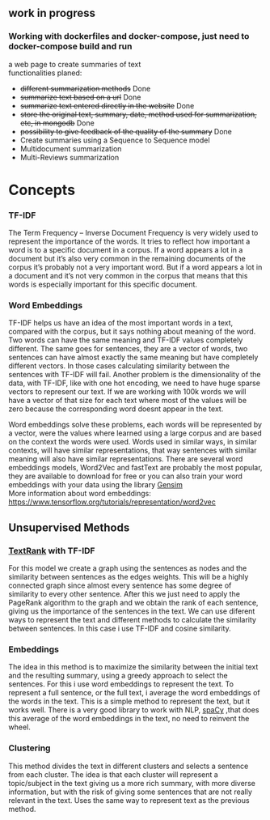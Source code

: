 ## work in progress

### Working with dockerfiles and docker-compose, just need to docker-compose build and run

a web page to create summaries of text    
functionalities planed:    
* ~~different summarization methods~~ Done
* ~~summarize text based on a url~~ Done
* ~~summarize text entered directly in the website~~ Done
* ~~store the original text, summary, date, method used for summarization, etc, in mongodb~~ Done
* ~~possibility to give feedback of the quality of the summary~~ Done
* Create summaries using a Sequence to Sequence model
* Multidocument summarization
* Multi-Reviews summarization


# Concepts

### TF-IDF
The Term Frequency – Inverse Document Frequency is very widely used to represent the importance of the words. It tries to reflect how important a word is to a specific document in a corpus. If a word appears a lot in a document but it’s also very common in the remaining documents of the corpus it’s probably not a very important word. But if a word appears a lot in a document and it’s not very common in the corpus that means that this words is especially important for this specific document.

### Word Embeddings

TF-IDF helps us have an idea of the most important words in a text, compared with the corpus, but it says nothing about meaning of the word. Two words can have the same meaning and TF-IDF values completely different. The same goes for sentences, they are a vector of words, two sentences can have almost exactly the same meaning but have completely different vectors. In those cases calculating similarity between the sentences with TF-IDF will fail.
Another problem is the dimensionality of the data, with TF-IDF, like with one hot encoding, we need to have huge sparse vectors to represent our text. If we are working with 100k words we will have a vector of that size for each text where most of the values will be zero because the corresponding word doesnt appear in the text.

Word embeddings solve these problems, each words will be represented by a vector, were the values where learned using a large corpus and are based on the context the words were used. Words used in similar ways, in similar contexts, will have similar representations, that way sentences with similar meaning will also have similar representations.
There are several word embeddings models, Word2Vec and fastText are probably the most popular, they are available to download for free or you can also train your word embeddings with your data using the library [Gensim](https://radimrehurek.com/gensim/index.html)    
More information about word embeddings:
https://www.tensorflow.org/tutorials/representation/word2vec


## Unsupervised Methods

### [TextRank](https://www.aclweb.org/anthology/W04-3252) with TF-IDF

For this model we create a graph using the sentences as nodes and the similarity between sentences as the edges weights. This will be a highly connected graph since almost every sentence has some degree of similarity to every other sentence. After this we just need to apply the PageRank algorithm to the graph and we obtain the rank of each sentence, giving us the importance of the sentences in the text.
We can use diferent ways to represent the text and different methods to calculate the similarity between sentences.
In this case i use TF-IDF and cosine similarity.

### Embeddings
The idea in this method is to maximize the similarity between the initial text and the resulting summary, using a greedy approach to select the sentences.
For this i use word embeddings to represent the text. To represent a full sentence, or the full text, i average the word embeddings of the words in the text. This is a simple method to represent the text, but it works well.
There is a very good library to work with NLP, [spaCy](https://spacy.io/) ,that does this average of the word embeddings in the text, no need to reinvent the wheel.

### Clustering
This method divides the text in different clusters and selects a sentence from each cluster. The idea is that each cluster will represent a topic/subject in the text giving us a more rich summary, with more diverse information, but with the risk of giving some sentences that are not really relevant in the text.
Uses the same way to represent text as the previous method.
